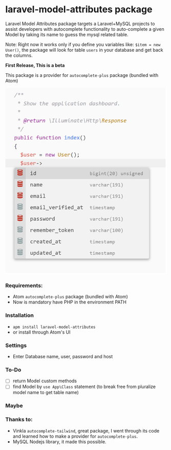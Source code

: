 # laravel-model-attributes package

Laravel Model Attributes package targets a Laravel+MySQL projects to assist developers with autocomplete functionality to auto-complete a given Model by taking its name to guess the mysql related table.

Note: Right now it works only if you define you variables like: `$item = new User()`, the package will look for table `users` in your database and get back the columns.

**First Release, This is a beta**

This package is a provider for `autocomplete-plus` package (bundled with Atom)

![](images/laravel-model-attributes-screenshot-01.png)



### Requirements:
- Atom `autocomplete-plus` package (bundled with Atom)
- Now is mandatory have PHP in the environment PATH

### Installation
- `apm install laravel-model-attributes`
- or install through Atom's UI

### Settings
- Enter Database name, user, password and host

### To-Do
- [ ] return Model custom methods
- [ ] find Model by `use App\Class` statement (to break free from pluralize model name to get table name)

### Maybe

### Thanks to:
- Vinkla `autocomplete-tailwind`, great package, I went through its code and learned how to make a provider for `autocomplete-plus`.
- MySQL Nodejs library, it made this possible.

